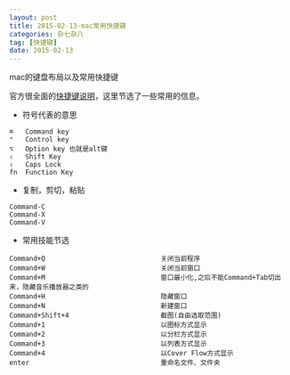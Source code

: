 ```yaml
---
layout: post
title: 2015-02-13-mac常用快捷键
categories: 杂七杂八
tag: [快捷键]
date: 2015-02-13
---
```

mac的键盘布局以及常用快捷键

<!--more-->

官方很全面的[快捷键说明](http://support.apple.com/zh-cn/HT201236)，这里节选了一些常用的信息。

* 符号代表的意思 

```
⌘	Command key 
⌃	Control key
⌥	Option key 也就是alt键
⇧	Shift Key
⇪	Caps Lock
fn	Function Key
```
* 复制，剪切，粘贴

 ```
 Command-C
 Command-X
 Command-V
 ```
* 常用技能节选

 ```
Command+Q                             关闭当前程序
Command+W                             关闭当前窗口
Command+M                             窗口最小化,之后不能Command+Tab切出来，隐藏音乐播放器之类的
Command+H                             隐藏窗口
Command+N                             新建窗口
Command+Shift+4                   	  截图(自由选取范围)
Command+1                             以图标方式显示
Command+2                             以分栏方式显示
Command+3                             以列表方式显示
Command+4                             以Cover Flow方式显示
enter                                 重命名文件、文件夹
 ```
